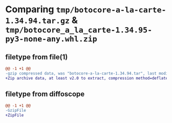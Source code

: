 # Comparing `tmp/botocore-a-la-carte-1.34.94.tar.gz` & `tmp/botocore_a_la_carte-1.34.95-py3-none-any.whl.zip`

## filetype from file(1)

```diff
@@ -1 +1 @@
-gzip compressed data, was "botocore-a-la-carte-1.34.94.tar", last modified: Tue Apr 30 01:01:50 2024, max compression
+Zip archive data, at least v2.0 to extract, compression method=deflate
```

## filetype from diffoscope

```diff
@@ -1 +1 @@
-GzipFile
+ZipFile
```

